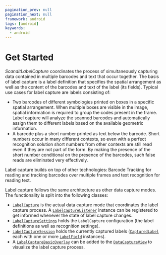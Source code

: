 ```yaml
---
pagination_prev: null
pagination_next: null
framework: android
tags: [android]
keywords:
  - android
---
```


# Get Started

_ScanditLabelCapture_ coordinates the process of simultaneously capturing data contained in multiple barcodes and text that occur together. The basis of label capture is a label definition that specifies the spatial arrangement as well as the content of the barcodes and text of the label (its fields). Typical use cases for label capture are labels consisting of:

* Two barcodes of different symbologies printed on boxes in a specific spatial arrangement. When multiple boxes are visible in the image, spatial information is required to group the codes present in the frame. Label capture will analyze the scanned barcodes and automatically assign them to different labels based on the available geometric information.
* A barcode plus a short number printed as text below the barcode. Short numbers occur in many different contexts, so even with a perfect recognition solution short numbers from other contexts are still read even if they are not part of the form. By making the presence of the short number conditional on the presence of the barcodes, such false reads are eliminated very effectively.

Label capture builds on top of other technologies: Barcode Tracking for reading and tracking barcodes over multiple frames and text recognition for reading text.

Label capture follows the same architecture as other data capture modes. The functionality is split into the following classes:

* [`LabelCapture`](https://docs.scandit.com/data-capture-sdk/android/label-capture/api/label-capture.html#class-scandit.datacapture.label.LabelCapture) is the actual data capture mode that coordinates the label capture process. A [`LabelCaptureListener`](https://docs.scandit.com/data-capture-sdk/android/label-capture/api/label-capture-listener.html#interface-scandit.datacapture.label.ILabelCaptureListener) instance can be registered to get informed whenever the state of label capture changes.
* [`LabelCaptureSettings`](https://docs.scandit.com/data-capture-sdk/android/label-capture/api/label-capture-settings.html#class-scandit.datacapture.label.LabelCaptureSettings) holds the `LabelCapture` configuration (the label definitions as well as recognition settings).
* [`LabelCaptureSession`](https://docs.scandit.com/data-capture-sdk/android/label-capture/api/label-capture-session.html#class-scandit.datacapture.label.LabelCaptureSession) holds the currently captured labels ([`CapturedLabel`](https://docs.scandit.com/data-capture-sdk/android/label-capture/api/captured-label.html#class-scandit.datacapture.label.CapturedLabel) each with one or more [`LabelField`](https://docs.scandit.com/data-capture-sdk/android/label-capture/api/label-field.html#class-scandit.datacapture.label.LabelField) instances).
* A [`LabelCaptureBasicOverlay`](https://docs.scandit.com/data-capture-sdk/android/label-capture/api/ui/label-capture-basic-overlay.html#class-scandit.datacapture.label.ui.LabelCaptureBasicOverlay) can be added to the [`DataCaptureView`](https://docs.scandit.com/data-capture-sdk/android/core/api/ui/data-capture-view.html#class-scandit.datacapture.core.ui.DataCaptureView) to visualize the label capture process.